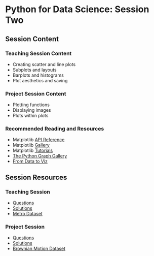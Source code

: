 # Python for Data Science: Session Two

## Session Content

### Teaching Session Content

- Creating scatter and line plots
- Subplots and layouts
- Barplots and histograms
- Plot aesthetics and saving

### Project Session Content

- Plotting functions
- Displaying images
- Plots within plots

### Recommended Reading and Resources

- Matplotlib [API Reference](https://matplotlib.org/stable/contents.html)
- Matplotlib [Gallery](https://matplotlib.org/stable/gallery/index.html)
- Matplotlib [Tutorials](https://matplotlib.org/stable/tutorials/index.html)
- [The Python Graph Gallery](https://python-graph-gallery.com/)
- [From Data to Viz](https://www.data-to-viz.com/)

## Session Resources

### Teaching Session

- [Questions](https://github.com/warwickdatasciencesociety/python-for-data-science/blob/master/session-two/session-two-teaching-questions.ipynb?raw=true)
- [Solutions](https://github.com/warwickdatasciencesociety/python-for-data-science/blob/master/session-two/session-two-teaching-solutions.ipynb)
- [Metro Dataset](https://raw.githubusercontent.com/warwickdatasciencesociety/python-for-data-science/master/session-two/data/Metro_Interstate_Traffic_Volume.csv)

### Project Session

- [Questions](https://github.com/warwickdatasciencesociety/python-for-data-science/blob/master/session-two/session-two-project-questions.ipynb?raw=true)
- [Solutions](https://github.com/warwickdatasciencesociety/python-for-data-science/blob/master/session-two/session-two-project-solutions.ipynb)
- [Brownian Motion Dataset](https://raw.githubusercontent.com/warwickdatasciencesociety/python-for-data-science/master/session-two/data/brownian_motion.csv)

